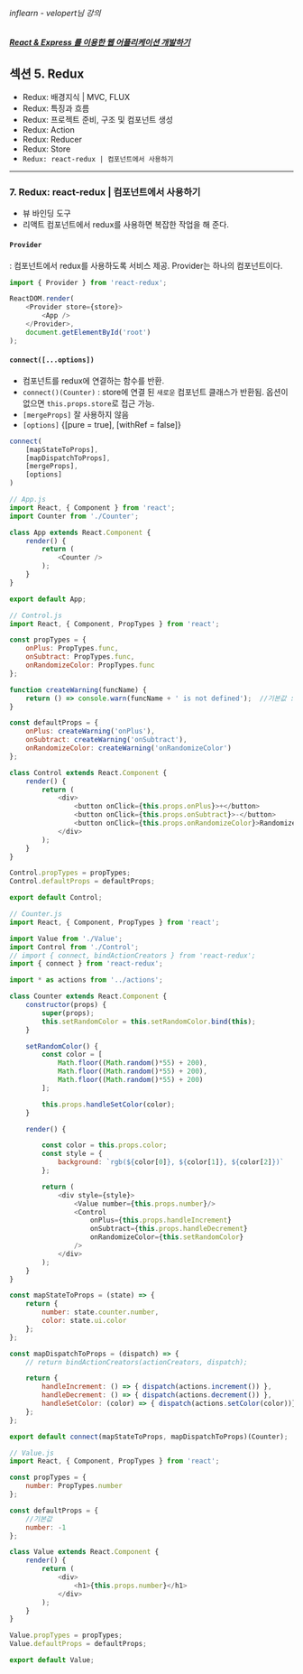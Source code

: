 ###### inflearn - velopert님 강의
##### [React & Express 를 이용한 웹 어플리케이션 개발하기](https://www.inflearn.com/course/react-%EA%B0%95%EC%A2%8C-velopert/)

## 섹션 5. Redux
- Redux: 배경지식 | MVC, FLUX
- Redux: 특징과 흐름
- Redux: 프로젝트 준비, 구조 및 컴포넌트 생성
- Redux: Action
- Redux: Reducer
- Redux: Store
- `Redux: react-redux | 컴포넌트에서 사용하기`

---

### 7. Redux: react-redux | 컴포넌트에서 사용하기
- 뷰 바인딩 도구
- 리액트 컴포넌트에서 redux를 사용하면 복잡한 작업을 해 준다.


#### `Provider` <br>
: 컴포넌트에서 redux를 사용하도록 서비스 제공. Provider는 하나의 컴포넌트이다. <br>

```js
import { Provider } from 'react-redux';

ReactDOM.render(
    <Provider store={store}>
        <App />
    </Provider>,
    document.getElementById('root')
);
```

#### `connect([...options])` <br>
- 컴포넌트를 redux에 연결하는 함수를 반환.
- `connect()(Counter)` : store에 연결 된 `새로운` 컴포넌트 클래스가 반환됨. 옵션이 없으면 `this.props.store`로 접근 가능.
- `[mergeProps]` 잘 사용하지 않음
- `[options]` {[pure = true], [withRef = false]}

```js
connect(
    [mapStateToProps],
    [mapDispatchToProps],
    [mergeProps],
    [options]
)
```

```js
// App.js
import React, { Component } from 'react';
import Counter from './Counter';

class App extends React.Component {
    render() {
        return (
            <Counter />
        );
    }
}

export default App;
```

```js
// Control.js
import React, { Component, PropTypes } from 'react';

const propTypes = {
    onPlus: PropTypes.func,
    onSubtract: PropTypes.func,
    onRandomizeColor: PropTypes.func
};

function createWarning(funcName) {
    return () => console.warn(funcName + ' is not defined');  //기본값 : 함수가 설정 되지 않았다고 경고를 띄움
}

const defaultProps = {
    onPlus: createWarning('onPlus'),
    onSubtract: createWarning('onSubtract'),
    onRandomizeColor: createWarning('onRandomizeColor')
};

class Control extends React.Component {
    render() {
        return (
            <div>
                <button onClick={this.props.onPlus}>+</button>
                <button onClick={this.props.onSubtract}>-</button>
                <button onClick={this.props.onRandomizeColor}>Randomize Color</button>
            </div>
        );
    }
}

Control.propTypes = propTypes;
Control.defaultProps = defaultProps;

export default Control;
```

```js
// Counter.js
import React, { Component, PropTypes } from 'react';

import Value from './Value';
import Control from './Control';
// import { connect, bindActionCreators } from 'react-redux';
import { connect } from 'react-redux';

import * as actions from '../actions';

class Counter extends React.Component {
    constructor(props) {
        super(props);
        this.setRandomColor = this.setRandomColor.bind(this);
    }

    setRandomColor() {
        const color = [
            Math.floor((Math.random()*55) + 200),
            Math.floor((Math.random()*55) + 200),
            Math.floor((Math.random()*55) + 200)
        ];

        this.props.handleSetColor(color);
    }

    render() {

        const color = this.props.color;
        const style = {
            background: `rgb(${color[0]}, ${color[1]}, ${color[2]})`
        };

        return (
            <div style={style}>
                <Value number={this.props.number}/>
                <Control
                    onPlus={this.props.handleIncrement}
                    onSubtract={this.props.handleDecrement}
                    onRandomizeColor={this.setRandomColor}
                />
            </div>
        );
    }
}

const mapStateToProps = (state) => {
    return {
        number: state.counter.number,
        color: state.ui.color
    };
};

const mapDispatchToProps = (dispatch) => {
    // return bindActionCreators(actionCreators, dispatch);

    return {
        handleIncrement: () => { dispatch(actions.increment()) },
        handleDecrement: () => { dispatch(actions.decrement()) },
        handleSetColor: (color) => { dispatch(actions.setColor(color))}
    };
};

export default connect(mapStateToProps, mapDispatchToProps)(Counter);
```


```js
// Value.js
import React, { Component, PropTypes } from 'react';

const propTypes = {
    number: PropTypes.number
};

const defaultProps = {
    //기본값
    number: -1
};

class Value extends React.Component {
    render() {
        return (
            <div>
                <h1>{this.props.number}</h1>
            </div>
        );
    }
}

Value.propTypes = propTypes;
Value.defaultProps = defaultProps;

export default Value;
```
